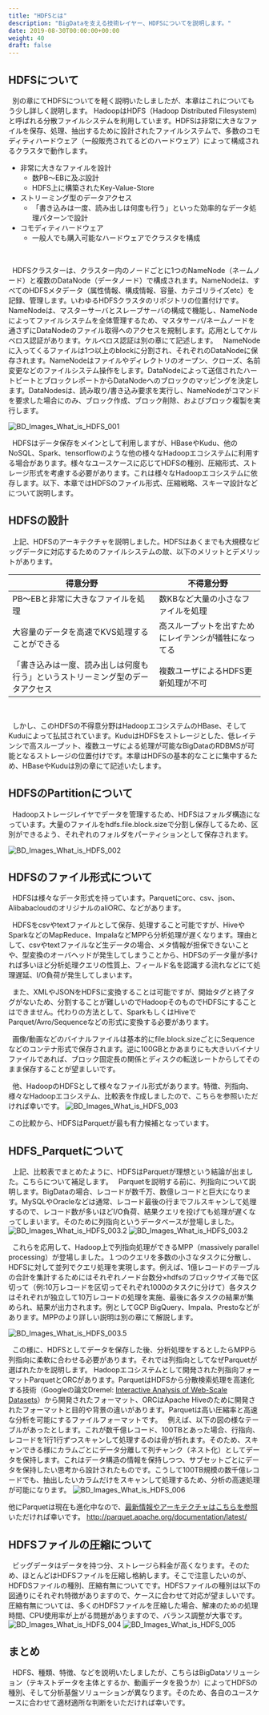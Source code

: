 ```yaml
---
title: "HDFSとは"
description: "BigDataを支える技術レイヤー、HDFSについてを説明します。"
date: 2019-08-30T00:00:00+00:00
weight: 40
draft: false
---
```

<!-- descriptionがコンテンツの前に表示されます -->

<!-- コンテンツを書くときはこの下に記載ください -->

## HDFSについて
&nbsp; 別の章にてHDFSについてを軽く説明いたしましたが、本章はこれについてもう少し詳しく説明します。
HadoopはHDFS（Hadoop Distributed Filesystem)と呼ばれる分散ファイルシステムを利用しています。HDFSは非常に大きなファイルを保存、処理、抽出するために設計されたファイルシステムで、多数のコモディティハードウェア（一般販売されてるどのハードウェア）によって構成されるクラスタで動作します。

- 非常に大きなファイルを設計
    - 数PB〜EBに及ぶ設計
    - HDFS上に構築されたKey-Value-Store
- ストリーミング型のデータアクセス
    - 「書き込みは一度、読み出しは何度も行う」といった効率的なデータ処理パターンで設計
- コモディティハードウェア
    - 一般人でも購入可能なハードウェアでクラスタを構成
<br>

&nbsp; HDFSクラスターは、クラスター内のノードごとに1つのNameNode（ネームノード）と複数のDataNode（データノード）で構成されます。NameNodeは、すべてのHDFSメタデータ（属性情報、構成情報、容量、カテゴリライズetc）を記録、管理します。いわゆるHDFSクラスタのリポジトリの位置付けです。NameNodeは、マスターサーバとスレーブサーバの構成で機能し、NameNodeによってファイルシステムを全体管理するため、マスタサーバ/ネームノードを通さずにDataNodeのファイル取得へのアクセスを規制します。応用としてケルベロス認証があります。ケルベロス認証は別の章にて記述します。
&nbsp; NameNodeに入ってくるファイルは1つ以上のblockに分割され、それぞれのDataNodeに保存されます。NameNodeはファイルやディレクトリのオープン、クローズ、名前変更などのファイルシステム操作をします。DataNodeによって送信されたハートビートとブロックレポートからDataNodeへのブロックのマッピングを決定します。DataNodesは、読み取り/書き込み要求を実行し、NameNodeがコマンドを要求した場合にのみ、ブロック作成、ブロック削除、およびブロック複製を実行します。

![BD_Images_What_is_HDFS_001](../static_images/BD_Images_What_is_HDFS_001.png)
<br>

&nbsp; HDFSはデータ保存をメインとして利用しますが、HBaseやKudu、他のNoSQL、Spark、tensorflowのような他の様々なHadoopエコシステムに利用する場合があります。様々なユースケースに応じてHDFSの種別、圧縮形式、ストレージ形式を考慮する必要があります。これは様々なHadoopエコシステムに依存します。以下、本章ではHDFSのファイル形式、圧縮戦略、スキーマ設計などについて説明します。
<br>


##  HDFSの設計
&nbsp; 上記、HDFSのアーキテクチャを説明しました。HDFSはあくまでも大規模なビッグデータに対応するためのファイルシステムの故、以下のメリットとデメリットがあります。
<br>

|得意分野|不得意分野|
|---|---|
|PB〜EBと非常に大きなファイルを処理|数KBなど大量の小さなファイルを処理|
|大容量のデータを高速でKVS処理することができる|高スループットを出すためにレイテンシが犠牲になってる|
|「書き込みは一度、読み出しは何度も行う」というストリーミング型のデータアクセス|複数ユーザによるHDFS更新処理が不可|

<br>

&nbsp; しかし、このHDFSの不得意分野はHadoopエコシステムのHBase、そしてKuduによって払拭されています。KuduはHDFSをストレージとした、低レイテンシで高スループット、複数ユーザによる処理が可能なBigDataのRDBMSが可能となるストレージの位置付けです。本章はHDFSの基本的なことに集中するため、HBaseやKuduは別の章にて記述いたします。


## HDFSのPartitionについて
&nbsp; Hadoopストレージレイヤでデータを管理するため、HDFSはフォルダ構造になっています。大量のファイルをhdfs.file.block.sizeで分割し保存してるため、区別ができるよう、それぞれのフォルダをパーティションとして保存されます。

![BD_Images_What_is_HDFS_002](../static_images/BD_Images_What_is_HDFS_002.png)
<br>

## HDFSのファイル形式について
&nbsp; HDFSは様々なデータ形式を持っています。Parquetにorc、csv、json、AlibabacloudのオリジナルのaliORC、などがあります。

&nbsp; HDFSをcsvやtextファイルとして保存、処理すること可能ですが、HiveやSparkなどのMapReduce、ImpalaなどMPPら分析処理が遅くなります。理由として、csvやtextファイルなど生データの場合、メタ情報が担保できないことや、型変換のオーバヘッドが発生してしまうことから、HDFSのデータ量が多ければ多いほど分析処理クエリの性質上、フィールド名を認識する流れなどにて処理遅延、I/O負荷が発生してしまいます。

&nbsp; また、XMLやJSONをHDFSに変換することは可能ですが、開始タグと終了タグがないため、分割することが難しいのでHadoopそのものでHDFSにすることはできません。代わりの方法として、SparkもしくはHiveでParquet/Avro/Sequenceなどの形式に変換する必要があります。

&nbsp; 画像/動画などのバイナルファイルは基本的にfile.block.sizeごとにSequenceなどのコンテナ形式で保存されます。逆に100GBとかあまりにも大きいバイナリファイルであれば、ブロック固定長の関係とディスクの転送レートからしてそのまま保存することが望ましいです。

&nbsp; 他、HadoopのHDFSとして様々なファイル形式があります。特徴、列指向、様々なHadoopエコシステム、比較表を作成しましたので、こちらを参照いただければ幸いです。
![BD_Images_What_is_HDFS_003](../static_images/BD_Images_What_is_HDFS_003.png)

この比較から、HDFSはParquetが最も有力候補となっています。
<br>


## HDFS_Parquetについて
&nbsp; 上記、比較表でまとめたように、HDFSはParquetが理想という結論が出ました。こちらについて補足します。
&nbsp; Parquetを説明する前に、列指向について説明します。BigDataの場合、レコードが数千万、数億レコードと巨大になります。MySQLやOracleなどは通常、レコード最後の行までフルスキャンして処理するので、レコード数が多いほどI/O負荷、結果クエリを投げても処理が遅くなってしまいます。そのために列指向というデータベースが登場しました。
![BD_Images_What_is_HDFS_003.2](../static_images/BD_Images_What_is_HDFS_003.2.png)
![BD_Images_What_is_HDFS_003.2](../static_images/BD_Images_What_is_HDFS_003.3.png)
<br>

&nbsp; これらを応用して、Hadoop上で列指向処理ができるMPP（massively parallel processing）が登場しました。１つのクエリを多数の小さなタスクに分散し、HDFSに対して並列でクエリ処理を実現します。例えば、1億レコードのテーブルの合計を集計するためにはそれぞれノード台数分×hdfsのブロックサイズ毎で区切って（例:10万レコードを区切ってそれぞれ1000のタスクに分けて）各タスクはそれぞれが独立して10万レコードの処理を実施、最後に各タスクの結果が集められ、結果が出力されます。例としてGCP BigQuery、Impala、Prestoなどがあります。MPPのより詳しい説明は別の章にて解説します。

![BD_Images_What_is_HDFS_003.5](../static_images/BD_Images_What_is_HDFS_003.5.png)
<br>

&nbsp; この様に、HDFSとしてデータを保存した後、分析処理をするとしたらMPPら列指向に柔軟に合わせる必要があります。それでは列指向としてなぜParquetが選ばれたかを説明します。
Hadoopエコシステムとして開発された列指向フォーマットParquetとORCがあります。ParquetはHDFSから分散検索処理を高速化する技術（Googleの論文Dremel: [Interactive Analysis of Web-Scale Datasets](https://static.googleusercontent.com/media/research.google.com/ja//pubs/archive/36632.pdf)）から開発されたフォーマット、ORCはApache Hiveのために開発されたフォーマットと目的や背景の違いがあります。Parquetは高い圧縮率と高速な分析を可能にするファイルフォーマットです。
&nbsp; 例えば、以下の図の様なテーブルがあったとします。これが数千億レコード、100TBとあった場合、行指向、レコードを1行1行ずつスキャンして処理するのは骨が折れます。そのため、スキャンできる様にカラムごとにデータ分離して列チャンク（ネスト化）としてデータを保持します。これはデータ構造の情報を保持しつつ、サブセットごとにデータを保持したい思考から設計されたものです。こうして100TB規模の数千億レコードでも、抽出したいカラムだけをスキャンして処理するため、分析の高速処理が可能になります。
![BD_Images_What_is_HDFS_006](../static_images/BD_Images_What_is_HDFS_006.png)
<br>

他にParquetは現在も進化中なので、[最新情報やアーキテクチャはこちらを参照](http://parquet.apache.org/documentation/latest/)いただければ幸いです。
http://parquet.apache.org/documentation/latest/
<br>


## HDFSファイルの圧縮について
&nbsp; ビッグデータはデータを持つ分、ストレージら料金が高くなります。そのため、ほとんどはHDFSファイルを圧縮し格納します。そこで注意したいのが、HDFDSファイルの種別、圧縮有無についてです。HDFSファイルの種別は以下の図通りにそれぞれ特徴がありますので、ケースに合わせて対応が望ましいです。圧縮有無については、多くのHDFSファイルを圧縮した場合、解凍のための処理時間、CPU使用率が上がる問題がありますので、バランス調整が大事です。
![BD_Images_What_is_HDFS_004](../static_images/BD_Images_What_is_HDFS_004.png)
![BD_Images_What_is_HDFS_005](../static_images/BD_Images_What_is_HDFS_005.png)
<br>



## まとめ
&nbsp; HDFS、種類、特徴、などを説明いたしましたが、こちらはBigDataソリューション（テキストデータを主体とするか、動画データを扱うか）によってHDFSの種別、そして分析基盤ソリューションが異なります。そのため、各自のユースケースに合わせて適材適所な判断をいただければ幸いです。


